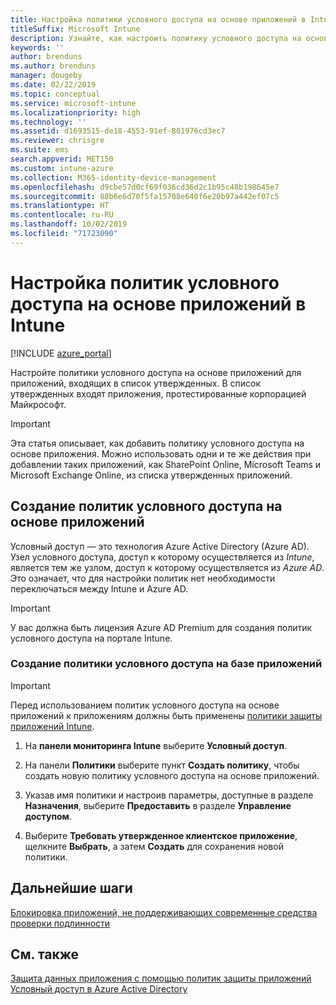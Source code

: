 ```yaml
---
title: Настройка политики условного доступа на основе приложений в Intune
titleSuffix: Microsoft Intune
description: Узнайте, как настроить политику условного доступа на основе приложений в Intune.
keywords: ''
author: brenduns
ms.author: brenduns
manager: dougeby
ms.date: 02/22/2019
ms.topic: conceptual
ms.service: microsoft-intune
ms.localizationpriority: high
ms.technology: ''
ms.assetid: d1693515-de18-4553-91ef-801976cd3ec7
ms.reviewer: chrisgre
ms.suite: ems
search.appverid: MET150
ms.custom: intune-azure
ms.collection: M365-identity-device-management
ms.openlocfilehash: d9cbe57d0cf69f036cd36d2c1b95c48b198645e7
ms.sourcegitcommit: 88b6e6d70f5fa15708e640f6e20b97a442ef07c5
ms.translationtype: HT
ms.contentlocale: ru-RU
ms.lasthandoff: 10/02/2019
ms.locfileid: "71723090"
---
```

# <a name="set-up-app-based-conditional-access-policies-with-intune"></a>Настройка политик условного доступа на основе приложений в Intune

[!INCLUDE [azure_portal](../includes/azure_portal.md)]

Настройте политики условного доступа на основе приложений для приложений, входящих в список утвержденных. В список утвержденных входят приложения, протестированные корпорацией Майкрософт.

> [!IMPORTANT]
> Эта статья описывает, как добавить политику условного доступа на основе приложения. Можно использовать одни и те же действия при добавлении таких приложений, как SharePoint Online, Microsoft Teams и Microsoft Exchange Online, из списка утвержденных приложений.

## <a name="create-app-based-conditional-access-policies"></a>Создание политик условного доступа на основе приложений
Условный доступ — это технология Azure Active Directory (Azure AD). Узел условного доступа, доступ к которому осуществляется из *Intune*, является тем же узлом, доступ к которому осуществляется из *Azure AD*. Это означает, что для настройки политик нет необходимости переключаться между Intune и Azure AD.

> [!IMPORTANT]
> У вас должна быть лицензия Azure AD Premium для создания политик условного доступа на портале Intune.

### <a name="to-create-an-app-based-conditional-access-policy"></a>Создание политики условного доступа на базе приложений

> [!IMPORTANT]
> Перед использованием политик условного доступа на основе приложений к приложениям должны быть применены [политики защиты приложений Intune](../apps/app-protection-policies.md).

1. На **панели мониторинга Intune** выберите **Условный доступ**.

2. На панели **Политики** выберите пункт **Создать политику**, чтобы создать новую политику условного доступа на основе приложений.

4. Указав имя политики и настроив параметры, доступные в разделе **Назначения**, выберите **Предоставить** в разделе **Управление доступом**.

5. Выберите **Требовать утвержденное клиентское приложение**, щелкните **Выбрать**, а затем **Создать** для сохранения новой политики.

## <a name="next-steps"></a>Дальнейшие шаги
[Блокировка приложений, не поддерживающих современные средства проверки подлинности](app-modern-authentication-block.md)

## <a name="see-also"></a>См. также

[Защита данных приложения с помощью политик защиты приложений](../apps/app-protection-policies.md)
[Условный доступ в Azure Active Directory](https://docs.microsoft.com/azure/active-directory/active-directory-conditional-access)
